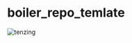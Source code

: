 # boiler_repo_temlate
<img src="https://badgen.net/badge/CSE/ Managed/red?icon=docker" alt="tenzing" />
